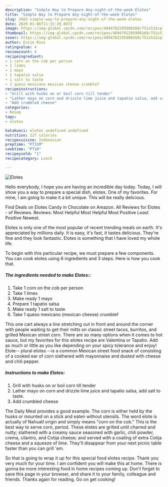 ```yaml
---
description: "Simple Way to Prepare Any-night-of-the-week Elotes"
title: "Simple Way to Prepare Any-night-of-the-week Elotes"
slug: 2682-simple-way-to-prepare-any-night-of-the-week-elotes
date: 2020-01-06T11:32:29.847Z
image: https://img-global.cpcdn.com/recipes/4894782295900160/751x532cq70/elotes-recipe-main-photo.jpg
thumbnail: https://img-global.cpcdn.com/recipes/4894782295900160/751x532cq70/elotes-recipe-main-photo.jpg
cover: https://img-global.cpcdn.com/recipes/4894782295900160/751x532cq70/elotes-recipe-main-photo.jpg
author: Essie Rios
ratingvalue: 4
reviewcount: 4
recipeingredient:
- 1 corn on the cob per person
- 1 limes
- 1 mayo
- 1 tapatio salsa
- 1 salt to taste
- 1 queso mexicano mexican cheese crumblef
recipeinstructions:
- "Grill with husks on or boil corn till tender"
- "Lather mayo on corn and drizzle lime juice and tapatio salsa, add salt to taste."
- "Add crumbled cheese"
categories:
- Resep
tags:
- elotes

katakunci: elotes undefined undefined
nutrition: 127 calories
recipecuisine: Indonesian
preptime: "PT31M"
cooktime: "PT1H"
recipeyield: "1"
recipecategory: Lunch

---
```



![Elotes](https://img-global.cpcdn.com/recipes/4894782295900160/751x532cq70/elotes-recipe-main-photo.jpg)

Hello everybody, I hope you are having an incredible day today. Today, I will show you a way to prepare a special dish, elotes. One of my favorites. For mine, I am going to make it a bit unique. This will be really delicious.

Find Deals on Elotes Candy in Chocolate on Amazon. All Reviews for Elotes - of Reviews. Reviews: Most Helpful Most Helpful Most Positive Least Positive Newest.

Elotes is only one of the most popular of recent trending meals on earth. It's appreciated by millions daily. It is easy, it's fast, it tastes delicious. They're fine and they look fantastic. Elotes is something that I have loved my whole life.


To begin with this particular recipe, we must prepare a few components. You can cook elotes using 6 ingredients and 3 steps. Here is how you cook that.

##### The ingredients needed to make Elotes::

1. Take 1 corn on the cob per person
1. Take 1 limes
1. Make ready 1 mayo
1. Prepare 1 tapatio salsa
1. Make ready 1 salt to taste
1. Take 1 queso mexicano (mexican cheese) crumblef


This one cart always a line stretching out in front and around the corner with people waiting to get their mitts on classic street tacos, burritos, and grilled Mexican street corn. There are so many options when it comes to hot sauce, but my favorites for this elotes recipe are Valentina or Tapatio. Add as much or little as you like depending on your spicy tolerance and enjoy! Elote-- plural elotes --is a common Mexican street food snack of consisting of a cooked ear of corn slathered with mayonnaise and dusted with cheese and chili pepper. 

##### Instructions to make Elotes:

1. Grill with husks on or boil corn till tender
1. Lather mayo on corn and drizzle lime juice and tapatio salsa, add salt to taste.
1. Add crumbled cheese


The Daily Meal provides a good example. The corn is either held by the husks or mounted on a stick and eaten without utensils. The word elote is actually of Nahuatl origin and simply means &#34;corn on the cob.&#34; This is the best way to serve corn, period. These elotes are grilled until charred and nutty; slathered with a creamy sauce seasoned with garlic, chili powder, crema, cilantro, and Cotija cheese; and served with a coating of extra Cotija cheese and a squeeze of lime. They&#39;ll disappear from your next picnic table faster than you can grill &#39;em. 

So that is going to wrap it up for this special food elotes recipe. Thank you very much for your time. I am confident you will make this at home. There is gonna be more interesting food in home recipes coming up. Don't forget to save this page in your browser, and share it to your family, colleague and friends. Thanks again for reading. Go on get cooking!
